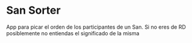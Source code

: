 San Sorter
==========

App para picar el orden de los participantes de un San. Si no eres de RD posiblemente no entiendas el significado de la misma
